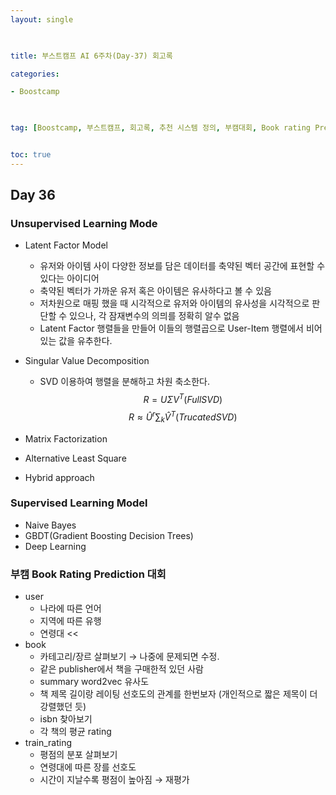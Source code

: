 ```yaml
---
layout: single

  

title: 부스트캠프 AI 6주차(Day-37) 회고록

categories:

- Boostcamp

  

tag: [Boostcamp, 부스트캠프, 회고록, 추천 시스템 정의, 부캠대회, Book rating Predition]


toc: true
---
```


## Day 36

### Unsupervised Learning Mode

+ Latent Factor Model
  + 유저와 아이템 사이 다양한 정보를 담은 데이터를 축약된 벡터 공간에 표현할 수 있다는 아이디어
  + 축약된 벡터가 가까운 유저 혹은 아이템은 유사하다고 볼 수 있음
  + 저차원으로 매핑 했을 때 시각적으로 유저와 아이템의 유사성을 시각적으로 판단할 수 있으나, 각 잠재변수의 의믜를 정확히 알수 없음 
  + Latent Factor 행렬들을 만들어 이들의 행렬곱으로 User-Item 행렬에서 비어있는 값을 유추한다.

+ Singular Value Decomposition 
  + SVD 이용하여 행렬을 분해하고 차원 축소한다.
$$R=U\Sigma V^{T} (Full SVD)$$
$$R\approx \widehat{U}^{r}\sum _{k}\widehat{V}^{T} (Trucated SVD)$$
+ Matrix Factorization 
+ Alternative Least Square
+ Hybrid approach

### Supervised Learning Model

+ Naive Bayes
+ GBDT(Gradient Boosting Decision Trees)
+ Deep Learning

### 부캠 Book Rating Prediction 대회
- user
  - 나라에 따른 언어
  - 지역에 따른 유행
  - 연령대 <<
- book
  - 카테고리/장르 살펴보기 → 나중에 문제되면 수정.
  - 같은 publisher에서 책을 구매한적 있던 사람
  - summary word2vec 유사도
  - 책 제목 길이랑 레이팅 선호도의 관계를 한번보자 (개인적으로 짧은 제목이 더 강렬했던  듯)
  - isbn 찾아보기
  - 각 책의 평균 rating
- train_rating
  - 평점의 분포 살펴보기
  - 연령대에 따른 장를 선호도
  - 시간이 지날수록 평점이 높아짐 → 재평가